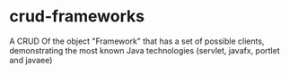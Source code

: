 crud-frameworks
===============

A CRUD Of the object "Framework" that has a set of possible clients, demonstrating the most known Java technologies (servlet, javafx, portlet and javaee)